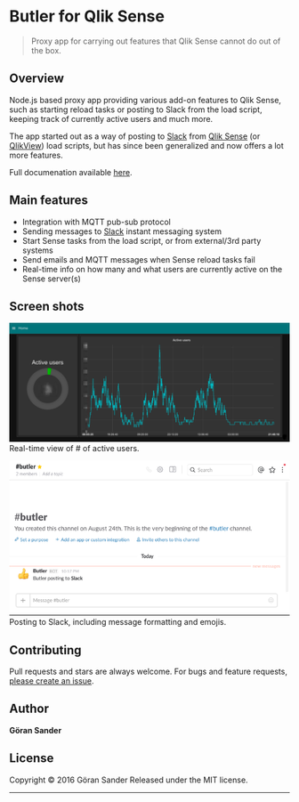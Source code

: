 # Butler for Qlik Sense

> Proxy app for carrying out features that Qlik Sense cannot do out of the box.

## Overview

Node.js based proxy app providing various add-on features to Qlik Sense, such as starting reload tasks or posting to Slack from the load script, keeping track of currently active users and much more.  

The app started out as a way of posting to [Slack](https://slack.com/) from [Qlik Sense](http://www.qlik.com/products/qlik-sense) (or [QlikView](http://www.qlik.com/products/qlikview)) load scripts, but has since been generalized and now offers a lot more features. 

Full documenation available [here](https://mountaindude.github.io/butler).

## Main features
* Integration with MQTT pub-sub protocol
* Sending messages to [Slack](https://slack.com) instant messaging system
* Start Sense tasks from the load script, or from external/3rd party systems
* Send emails and MQTT messages when Sense reload tasks fail
* Real-time info on how many and what users are currently active on the Sense server(s)


## Screen shots
![alt text](butler-docs/docs/img/active_user_sessions.png "Active user sessions")  
Real-time view of # of active users.
  
  
![alt text](butler-docs/docs/img/post_to_slack_3.png "Post to Slack")  
Posting to Slack, including message formatting and emojis.


## Contributing

Pull requests and stars are always welcome. For bugs and feature requests, [please create an issue](https://github.com/mountaindude/qliksensebutler/issues/new).

## Author

**Göran Sander**
  
  
  
## License

Copyright © 2016 Göran Sander
Released under the MIT license.

***

